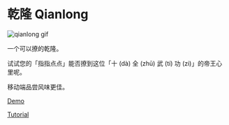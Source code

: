 # 乾隆 Qianlong

![qianlong gif](https://webserver-1256209664.cos.ap-shanghai.myqcloud.com/qianlong/qianlong-zhihu.gif)

一个可以撩的乾隆。

试试您的「指指点点」能否撩到这位「十 (dà) 全 (zhū) 武 (tí) 功 (zi)」的帝王心里呢。

移动端品尝风味更佳。

[Demo](https://umeecorn.com/qianlong/)

[Tutorial](https://zhuanlan.zhihu.com/p/46848715)
